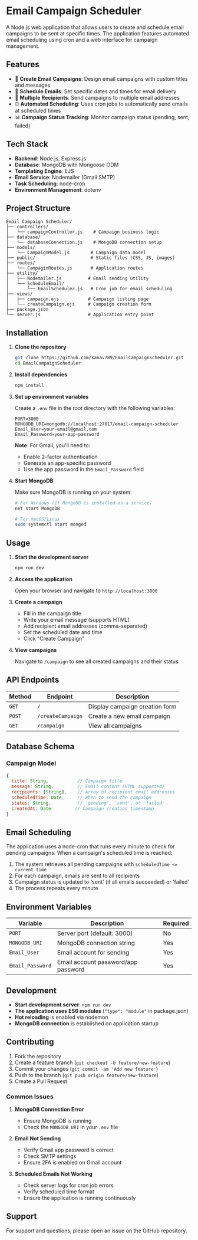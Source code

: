 # Email Campaign Scheduler

A Node.js web application that allows users to create and schedule email campaigns to be sent at specific times. The application features automated email scheduling using cron and a web interface for campaign management.

## Features

- 📧 **Create Email Campaigns**: Design email campaigns with custom titles and messages
- 📅 **Schedule Emails**: Set specific dates and times for email delivery
- 👥 **Multiple Recipients**: Send campaigns to multiple email addresses
- ⏰ **Automated Scheduling**: Uses cron jobs to automatically send emails at scheduled times
- 📊 **Campaign Status Tracking**: Monitor campaign status (pending, sent, failed)

## Tech Stack

- **Backend**: Node.js, Express.js
- **Database**: MongoDB with Mongoose ODM
- **Templating Engine**: EJS
- **Email Service**: Nodemailer (Gmail SMTP)
- **Task Scheduling**: node-cron
- **Environment Management**: dotenv

## Project Structure

```
Email Campaign Scheduler/
├── controllers/
│   └── campaignController.js    # Campaign business logic
├── database/
│   └── databaseConnection.js    # MongoDB connection setup
├── models/
│   └── CampaignModel.js        # Campaign data model
├── public/                     # Static files (CSS, JS, images)
├── routes/
│   └── CampaginRoutes.js       # Application routes
├── utility/
│   ├── Nodemailer.js          # Email sending utility
│   └── ScheduleEmail/
│       └── EmailScheduler.js   # Cron job for email scheduling
├── views/
│   ├── campaign.ejs           # Campaign listing page
│   └── createCampaign.ejs     # Campaign creation form
├── package.json
└── server.js                  # Application entry point
```

## Installation

1. **Clone the repository**

   ```bash
   git clone https://github.com/kanav789/EmailCampaignScheduler.git
   cd EmailCampaignScheduler
   ```

2. **Install dependencies**

   ```bash
   npm install
   ```

3. **Set up environment variables**

   Create a `.env` file in the root directory with the following variables:

   ```env
   PORT=3000
   MONGODB_URI=mongodb://localhost:27017/email-campaign-scheduler
   Email_User=your-email@gmail.com
   Email_Password=your-app-password
   ```

   **Note**: For Gmail, you'll need to:

   - Enable 2-factor authentication
   - Generate an app-specific password
   - Use the app password in the `Email_Password` field

4. **Start MongoDB**

   Make sure MongoDB is running on your system:

   ```bash
   # For Windows (if MongoDB is installed as a service)
   net start MongoDB

   # For macOS/Linux
   sudo systemctl start mongod
   ```

## Usage

1. **Start the development server**

   ```bash
   npm run dev
   ```

2. **Access the application**

   Open your browser and navigate to `http://localhost:3000`

3. **Create a campaign**

   - Fill in the campaign title
   - Write your email message (supports HTML)
   - Add recipient email addresses (comma-separated)
   - Set the scheduled date and time
   - Click "Create Campaign"

4. **View campaigns**

   Navigate to `/campaign` to see all created campaigns and their status

## API Endpoints

| Method | Endpoint          | Description                    |
| ------ | ----------------- | ------------------------------ |
| `GET`  | `/`               | Display campaign creation form |
| `POST` | `/createCampaign` | Create a new email campaign    |
| `GET`  | `/campaign`       | View all campaigns             |

## Database Schema

### Campaign Model

```javascript
{
  title: String,           // Campaign title
  message: String,         // Email content (HTML supported)
  recipients: [String],    // Array of recipient email addresses
  scheduledTime: Date,     // When to send the campaign
  status: String,          // 'pending', 'sent', or 'failed'
  createdAt: Date         // Campaign creation timestamp
}
```

## Email Scheduling

The application uses a node-cron that runs every minute to check for pending campaigns. When a campaign's scheduled time is reached:

1. The system retrieves all pending campaigns with `scheduledTime <= current time`
2. For each campaign, emails are sent to all recipients
3. Campaign status is updated to 'sent' (if all emails succeeded) or 'failed'
4. The process repeats every minute

## Environment Variables

| Variable         | Description                         | Required |
| ---------------- | ----------------------------------- | -------- |
| `PORT`           | Server port (default: 3000)         | No       |
| `MONGODB_URI`    | MongoDB connection string           | Yes      |
| `Email_User`     | Email account for sending           | Yes      |
| `Email_Password` | Email account password/app password | Yes      |

## Development

- **Start development server**: `npm run dev`
- **The application uses ES6 modules** (`"type": "module"` in package.json)
- **Hot reloading** is enabled via nodemon
- **MongoDB connection** is established on application startup

## Contributing

1. Fork the repository
2. Create a feature branch (`git checkout -b feature/new-feature`)
3. Commit your changes (`git commit -am 'Add new feature'`)
4. Push to the branch (`git push origin feature/new-feature`)
5. Create a Pull Request

### Common Issues

1. **MongoDB Connection Error**

   - Ensure MongoDB is running
   - Check the `MONGODB_URI` in your `.env` file

2. **Email Not Sending**

   - Verify Gmail app password is correct
   - Check SMTP settings
   - Ensure 2FA is enabled on Gmail account

3. **Scheduled Emails Not Working**
   - Check server logs for cron job errors
   - Verify scheduled time format
   - Ensure the application is running continuously

## Support

For support and questions, please open an issue on the GitHub repository.
